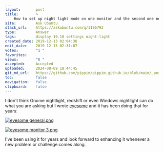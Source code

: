 ```yaml
---
layout:       post
title:        >
    How to set up night light mode on one monitor and the second one normal
site:         Ask Ubuntu
stack_url:    https://askubuntu.com/q/1195792
type:         Answer
tags:         display 19.10 settings night-light
created_date: 2019-12-13 02:04:38
edit_date:    2019-12-13 02:31:07
votes:        "1 "
favorites:    
views:        "0 "
accepted:     Accepted
uploaded:     2024-08-09 18:44:45
git_md_url:   https://github.com/pippim/pippim.github.io/blob/main/_posts/2019/2019-12-13-How-to-set-up-night-light-mode-on-one-monitor-and-the-second-one-normal.md
toc:          false
navigation:   false
clipboard:    false
---
```


I don't think Gnome nightlight, redshift or even Windows nightlight can do what you are asking but I wrote [eyesome][1] and it has been doing that for years:

[![eyesome general.png][2]][2]

[![eyesome monitor 3.png][3]][3]

I've been using it for years and look forward to enhancing it whenever a new problem or challenge comes along.

  [1]: https://github.com/WinEunuuchs2Unix/eyesome
  [2]: https://pippim.github.io/assets/img/posts/2019/Cabwul.png
  [3]: https://pippim.github.io/assets/img/posts/2019/nX8vsl.png
